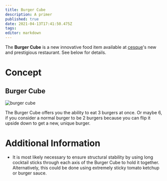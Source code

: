 ```yaml
---
title: Burger Cube
description: A primer
published: true
date: 2021-04-13T17:41:50.475Z
tags: 
editor: markdown
---
```


The **Burger Cube** is a new innovative food item available at [cesque](cesque)'s new and prestigious restaurant. See below for details.

# Concept

## Burger Cube

![burger cube](https://cesque.com/storage/21/04/13/367516930881.png)

The Burger Cube offers you the ability to eat 3 burgers at once. Or maybe 6, if you consider a normal burger to be 2 burgers because you can flip it upside down to get a new, unique burger.

# Additional Information
* It is most likely necessary to ensure structural stability by using long cocktail sticks through each axis of the Burger Cube to hold it together. Alternatively, this could be done using extremely sticky tomato ketchup or burger sauce.